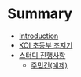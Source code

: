 # Summary

* [Introduction](README.md)
* [KOI 초등부 조지기](koi.md)
* [스터디 진행사항](study.md)
  * [주민건\(예제\)](study/hi.md)

